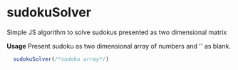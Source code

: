 # sudokuSolver
Simple JS algorithm to solve sudokus presented as two dimensional matrix

__Usage__
Present sudoku as two dimensional array of numbers and '' as blank.
```js
  sudokuSolver(/*sudoku array*/)
```
